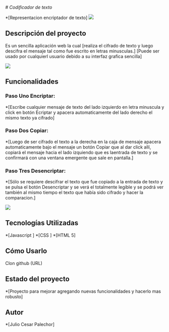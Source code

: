 <em>  # Codificador de texto  </em>

*[Representacion encriptador de texto] <img src="C:\Users\Asus\Downloads\codificador\assets">

## Descripción del proyecto
Es un sencilla aplicación web la cual [realiza el cifrado de texto y luego descifra el mensaje tal como fue escrito en letras minusculas.]
[Puede ser usado por cualquierl usuario debido a su interfaz grafica sencilla]

<img src="C:\Users\Asus\Downloads\codificador\assets">

## Funcionalidades

### Paso Uno Encriptar: 
*[Escribe cualquier mensaje de texto del lado izquierdo en letra minuscula y click en botón Ecriptar y apacera automaticamente del lado derecho el mismo texto ya cifrado]
### Paso Dos Copiar: 
*[Luego de ser cifrado el texto a la derecha en la caja de mensaje apacera automaticamente bajo el mensaje un botón Copiar que al dar click allí, copiará el mensaje hacia el lado izquiendo que es laentrada de texto y se confirmará con una ventana emergente que sale en pantalla.]
### Paso Tres Desencriptar: 
*[Sólo se requiere descifrar el texto que fue copiado a la entrada de texto y se pulsa el botón Desencriptar y se verá el totalmente legible y se podrá ver también al mismo tiempo el texto que había sido cifrado y hacer la comparacion.]

<img src="C:\Users\Asus\Downloads\codificador\assets">

## Tecnologías Utilizadas
*[Javascript ]
*[CSS ]
*[HTML 5]

## Cómo Usarlo

Clon github (URL)

## Estado del proyecto
*[Proyecto para mejorar agregando nuevas funcionalidades y hacerlo mas robusto]  

## Autor
*[Julio Cesar Palechor]
